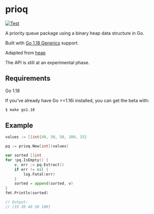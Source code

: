 # prioq

[![Test](https://github.com/fsmiamoto/prioq/actions/workflows/go.yml/badge.svg)](https://github.com/fsmiamoto/prioq/actions/workflows/go.yml)

A priority queue package using a binary heap data structure in Go.

Built with [Go 1.18 Generics](https://go.dev/blog/why-generics) support.

Adapted from [heap](https://github.com/fsmiamoto/heap)

The API is still at an experimental phase.

## Requirements

Go 1.18

If you've already have Go >=1.16i installed, you can get the beta with:
```sh
$ make go1.18
```

## Example
```go
values := []int{40, 30, 50, 100, 15}

pq := prioq.New[int](values)

var sorted []int
for !pq.IsEmpty() {
    v, err := pq.Extract()
    if err != nil {
        log.Fatal(err)
    }
    sorted = append(sorted, v)
}
fmt.Println(sorted)

// Output:
// [15 30 40 50 100]
```

